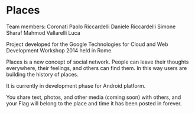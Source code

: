 Places
======
Team members:
Coronati Paolo
Riccardelli Daniele
Riccardelli Simone
Sharaf Mahmod
Vallarelli Luca

Project developed for the Google Technologies for Cloud and Web Development Workshop 2014 held in Rome.

Places is a new concept of social network. People can leave their thoughts everywhere, their feelings, and others can find them. In this way users are building the history of places.

It is currently in development phase for Android platform.

You share text, photos, and other media (coming soon) with others, and your Flag will belong to the place and time it has been posted in forever.

